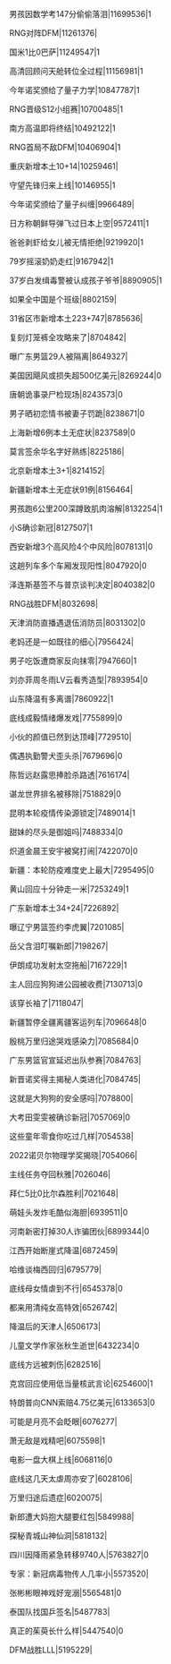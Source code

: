 男孩因数学考147分偷偷落泪|11699536|1

RNG对阵DFM|11261376|

国米1比0巴萨|11249547|1

高清回顾问天舱转位全过程|11156981|1

今年诺奖颁给了量子力学|10847787|1

RNG晋级S12小组赛|10700485|1

南方高温即将终结|10492122|1

RNG首局不敌DFM|10406904|1

重庆新增本土10+14|10259461|

守望先锋归来上线|10146955|1

今年诺奖颁给了量子纠缠|9966489|

日方称朝鲜导弹飞过日本上空|9572411|1

爸爸剥虾给女儿被无情拒绝|9219920|1

79岁摇滚奶奶走红|9167942|1

37岁白发缉毒警被认成孩子爷爷|8890905|1

如果全中国是个班级|8802159|

31省区市新增本土223+747|8785636|

复刻灯笼裤全攻略来了|8704842|

曝广东男篮29人被隔离|8649327|

美国因飓风或损失超500亿美元|8269244|0

唐朝诡事录尸检现场|8243573|0

男子晒初恋情书被妻子罚跪|8238671|0

上海新增6例本土无症状|8237589|0

莫言签余华名字好熟练|8225186|

北京新增本土3+1|8214152|

新疆新增本土无症状91例|8156464|

男孩跑6公里200深蹲致肌肉溶解|8132254|1

小S确诊新冠|8127507|1

西安新增3个高风险4个中风险|8078131|0

这趟列车多个车厢发现阳性|8047920|0

泽连斯基签不与普京谈判决定|8040382|0

RNG战胜DFM|8032698|

天津消防直播遇退伍消防员|8031302|0

老妈还是一如既往的细心|7956424|

男子吃饭遭商家反向抹零|7947660|1

刘亦菲周冬雨LV云看秀造型|7893954|0

山东降温有多离谱|7860922|1

底线成毅情绪爆发戏|7755899|0

小伙的颜值已然到达顶峰|7729510|

偶遇执勤警犬歪头杀|7679696|0

陈哲远赵露思捧脸杀路透|7616174|

谌龙世界排名被移除|7518829|0

昆明本轮疫情传染源锁定|7489014|1

甜妹的尽头是御姐吗|7488334|0

炽道金晨王安宇被窝打闹|7422070|0

新疆：本轮防疫难度史上最大|7295495|0

黄山回应十分钟走一米|7253249|1

广东新增本土34+24|7226892|

曝辽宁男篮签约李虎翼|7201085|

岳父含泪叮嘱新郎|7198267|

伊朗成功发射太空拖船|7167229|1

主人回应狗狗进公园被收费|7130713|0

该穿长袖了|7118047|

新疆暂停全疆离疆客运列车|7096648|0

殷桃万里归途哭戏感染力|7085684|0

广东男篮官宣延迟出队参赛|7084763|

新晋诺奖得主揭秘人类进化|7084745|

这就是大狗狗的安全感吗|7078800|

大考田雯雯被确诊新冠|7057069|0

这些童年零食你吃过几样|7054538|

2022诺贝尔物理学奖揭晓|7054066|

主线任务夺回秋雅|7026046|

拜仁5比0比尔森胜利|7021648|

萌娃头发炸毛酷似海胆|6939511|0

河南新密打掉30人诈骗团伙|6899344|0

江西开始断崖式降温|6872459|

哈维谈梅西回归|6795779|

底线母女情虐到不行|6545378|0

都来用清纯女高特效|6526742|

降温后的天津人|6506173|

儿童文学作家张秋生逝世|6432234|0

底线方远被刺伤|6282516|

克宫回应使用低当量核武言论|6254600|1

特朗普向CNN索赔4.75亿美元|6133653|0

可能是月亮不会眨眼|6076277|

萧无敌是戏精吧|6075598|1

电影一盘大棋上线|6068116|0

底线这几天太虐周亦安了|6028106|

万里归途后遗症|6020075|

新郎遭大妈抱大腿要红包|5849988|

探秘青城山神仙洞|5818132|

四川因降雨紧急转移9740人|5763827|0

专家：新冠病毒物传人几率小|5573520|

张彬彬眼神戏好宠溺|5565481|0

泰国队找国乒签名|5487783|

真正的茱萸长什么样|5447540|0

DFM战胜LLL|5195229|

